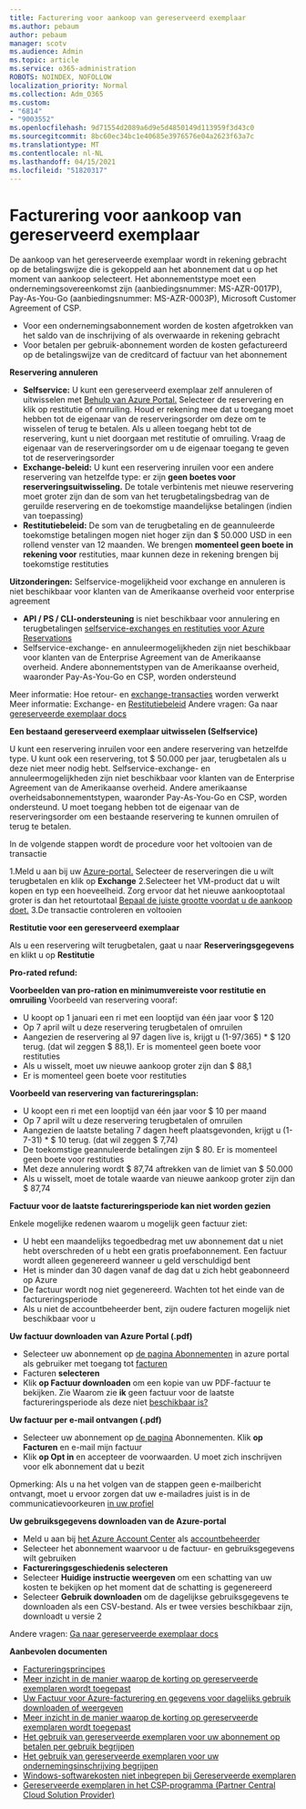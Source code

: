 ```yaml
---
title: Facturering voor aankoop van gereserveerd exemplaar
ms.author: pebaum
author: pebaum
manager: scotv
ms.audience: Admin
ms.topic: article
ms.service: o365-administration
ROBOTS: NOINDEX, NOFOLLOW
localization_priority: Normal
ms.collection: Adm_O365
ms.custom:
- "6814"
- "9003552"
ms.openlocfilehash: 9d71554d2089a6d9e5d4850149d113959f3d43c0
ms.sourcegitcommit: 8bc60ec34bc1e40685e3976576e04a2623f63a7c
ms.translationtype: MT
ms.contentlocale: nl-NL
ms.lasthandoff: 04/15/2021
ms.locfileid: "51820317"
---
```

# <a name="billing-for-reserved-instance-purchase"></a>Facturering voor aankoop van gereserveerd exemplaar

De aankoop van het gereserveerde exemplaar wordt in rekening gebracht op de betalingswijze die is gekoppeld aan het abonnement dat u op het moment van aankoop selecteert. Het abonnementstype moet een ondernemingsovereenkomst zijn (aanbiedingsnummer: MS-AZR-0017P), Pay-As-You-Go (aanbiedingsnummer: MS-AZR-0003P), Microsoft Customer Agreement of CSP.

- Voor een ondernemingsabonnement worden de kosten afgetrokken van het saldo van de inschrijving of als overwaarde in rekening gebracht
- Voor betalen per gebruik-abonnement worden de kosten gefactureerd op de betalingswijze van de creditcard of factuur van het abonnement

**Reservering annuleren**

- **Selfservice:** U kunt een gereserveerd exemplaar zelf annuleren of uitwisselen met [Behulp van Azure Portal.](https://portal.azure.com/#blade/Microsoft_Azure_Reservations/ReservationsBrowseBlade) Selecteer de reservering en klik op restitutie of omruiling. Houd er rekening mee dat u toegang moet hebben tot de eigenaar van de reserveringsorder om deze om te wisselen of terug te betalen. Als u alleen toegang hebt tot de reservering, kunt u niet doorgaan met restitutie of omruiling. Vraag de eigenaar van de reserveringsorder om u de eigenaar toegang te geven tot de reserveringsorder
- **Exchange-beleid:** U kunt een reservering inruilen voor een andere reservering van hetzelfde type: er zijn **geen boetes voor reserveringsuitwisseling.** De totale verbintenis met nieuwe reservering moet groter zijn dan de som van het terugbetalingsbedrag van de geruilde reservering en de toekomstige maandelijkse betalingen (indien van toepassing)
- **Restitutiebeleid:** De som van de terugbetaling en de geannuleerde toekomstige betalingen mogen niet hoger zijn dan $ 50.000 USD in een rollend venster van 12 maanden. We brengen **momenteel geen boete in rekening voor** restituties, maar kunnen deze in rekening brengen bij toekomstige restituties

**Uitzonderingen:** Selfservice-mogelijkheid voor exchange en annuleren is niet beschikbaar voor klanten van de Amerikaanse overheid voor enterprise agreement

- **API / PS / CLI-ondersteuning** is niet beschikbaar voor annulering en terugbetalingen [selfservice-exchanges en restituties voor Azure Reservations](https://docs.microsoft.com/azure/cost-management-billing/reservations/exchange-and-refund-azure-reservations?WT.mc_id=Portal-Microsoft_Azure_Support)
- Selfservice-exchange- en annuleermogelijkheden zijn niet beschikbaar voor klanten van de Enterprise Agreement van de Amerikaanse overheid. Andere abonnementstypen van de Amerikaanse overheid, waaronder Pay-As-You-Go en CSP, worden ondersteund

Meer informatie: Hoe retour- en [exchange-transacties](https://docs.microsoft.com/azure/billing/billing-azure-reservations-self-service-exchange-and-refund?WT.mc_id=Portal-Microsoft_Azure_Support#how-return-and-exchange-transactions-are-processed) worden verwerkt Meer informatie: Exchange- en [Restitutiebeleid](https://docs.microsoft.com/azure/billing/billing-azure-reservations-self-service-exchange-and-refund?WT.mc_id=Portal-Microsoft_Azure_Support#exchange-policies) Andere vragen: Ga naar [gereserveerde exemplaar docs](https://docs.microsoft.com/azure/billing/billing-save-compute-costs-reservations?WT.mc_id=Portal-Microsoft_Azure_Support)

**Een bestaand gereserveerd exemplaar uitwisselen (Selfservice)**

U kunt een reservering inruilen voor een andere reservering van hetzelfde type. U kunt ook een reservering, tot $ 50.000 per jaar, terugbetalen als u deze niet meer nodig hebt. Selfservice-exchange- en annuleermogelijkheden zijn niet beschikbaar voor klanten van de Enterprise Agreement van de Amerikaanse overheid. Andere amerikaanse overheidsabonnementstypen, waaronder Pay-As-You-Go en CSP, worden ondersteund. U moet toegang hebben tot de eigenaar van de reserveringsorder om een bestaande reservering te kunnen omruilen of terug te betalen.

In de volgende stappen wordt de procedure voor het voltooien van de transactie

1.Meld u aan bij uw [Azure-portal.](https://portal.azure.com/#blade/Microsoft_Azure_Reservations/ReservationsBrowseBlade) Selecteer de reserveringen die u wilt terugbetalen en klik op **Exchange** 2.Selecteer het VM-product dat u wilt kopen en typ een hoeveelheid. Zorg ervoor dat het nieuwe aankooptotaal groter is dan het retourtotaal [Bepaal de juiste grootte voordat u de aankoop doet.](https://docs.microsoft.com/azure/virtual-machines/windows/prepay-reserved-vm-instances?WT.mc_id=Portal-Microsoft_Azure_Support#determine-the-right-vm-size-before-you-buy)
3.De transactie controleren en voltooien

**Restitutie voor een gereserveerd exemplaar**

Als u een reservering wilt terugbetalen, gaat u naar **Reserveringsgegevens** en klikt u op **Restitutie**

**Pro-rated refund:**

**Voorbeelden van pro-ration en minimumvereiste voor restitutie en omruiling** Voorbeeld van reservering vooraf:

- U koopt op 1 januari een ri met een looptijd van één jaar voor $ 120
- Op 7 april wilt u deze reservering terugbetalen of omruilen
- Aangezien de reservering al 97 dagen live is, krijgt u (1-97/365) * $ 120 terug. (dat wil zeggen $ 88,1). Er is momenteel geen boete voor restituties
- Als u wisselt, moet uw nieuwe aankoop groter zijn dan $ 88,1
- Er is momenteel geen boete voor restituties

**Voorbeeld van reservering van factureringsplan:**

- U koopt een ri met een looptijd van één jaar voor $ 10 per maand
- Op 7 april wilt u deze reservering terugbetalen of omruilen
- Aangezien de laatste betaling 7 dagen heeft plaatsgevonden, krijgt u (1-7-31) * $ 10 terug. (dat wil zeggen $ 7,74)
- De toekomstige geannuleerde betalingen zijn $ 80. Er is momenteel geen boete voor restituties
- Met deze annulering wordt $ 87,74 aftrekken van de limiet van $ 50.000
- Als u wisselt, moet de totale waarde van nieuwe aankoop groter zijn dan $ 87,74

**Factuur voor de laatste factureringsperiode kan niet worden gezien**

Enkele mogelijke redenen waarom u mogelijk geen factuur ziet:

- U hebt een maandelijks tegoedbedrag met uw abonnement dat u niet hebt overschreden of u hebt een gratis proefabonnement. Een factuur wordt alleen gegenereerd wanneer u geld verschuldigd bent
- Het is minder dan 30 dagen vanaf de dag dat u zich hebt geabonneerd op Azure
- De factuur wordt nog niet gegenereerd. Wachten tot het einde van de factureringsperiode
- Als u niet de accountbeheerder bent, zijn oudere facturen mogelijk niet beschikbaar voor u

**Uw factuur downloaden van Azure Portal (.pdf)**

- Selecteer uw abonnement op [de pagina Abonnementen](https://portal.azure.com/#blade/Microsoft_Azure_Billing/SubscriptionsBlade) in azure portal als gebruiker met toegang tot [facturen](https://docs.microsoft.com/azure/billing/billing-manage-access?WT.mc_id=Portal-Microsoft_Azure_Support)
- Facturen **selecteren**
- Klik **op Factuur downloaden** om een kopie van uw PDF-factuur te bekijken. Zie Waarom zie **ik** geen factuur voor de laatste factureringsperiode als deze niet [beschikbaar is?](https://docs.microsoft.com/azure/billing/billing-download-azure-invoice-daily-usage-date?WT.mc_id=Portal-Microsoft_Azure_Support#noinvoice)

**Uw factuur per e-mail ontvangen (.pdf)**

- Selecteer uw abonnement op [de pagina](https://portal.azure.com/#blade/Microsoft_Azure_Billing/SubscriptionsBlade) Abonnementen. Klik **op Facturen** en e-mail mijn factuur
- Klik **op Opt in** en accepteer de voorwaarden. U moet zich inschrijven voor elk abonnement dat u bezit

Opmerking: Als u na het volgen van de stappen geen e-mailbericht ontvangt, moet u ervoor zorgen dat uw e-mailadres juist is in de communicatievoorkeuren [in uw profiel](https://account.windowsazure.com/profile)

**Uw gebruiksgegevens downloaden van de Azure-portal**

- Meld u aan bij [het Azure Account Center](https://account.windowsazure.com/Subscriptions) als [accountbeheerder](https://docs.microsoft.com/azure/billing/billing-subscription-transfer?WT.mc_id=Portal-Microsoft_Azure_Support#whoisaa)
- Selecteer het abonnement waarvoor u de factuur- en gebruiksgegevens wilt gebruiken
- **Factureringsgeschiedenis selecteren**
- Selecteer **Huidige instructie weergeven** om een schatting van uw kosten te bekijken op het moment dat de schatting is gegenereerd
- Selecteer **Gebruik downloaden** om de dagelijkse gebruiksgegevens te downloaden als een CSV-bestand. Als er twee versies beschikbaar zijn, downloadt u versie 2

Andere vragen: [Ga naar gereserveerde exemplaar docs](https://docs.microsoft.com/azure/billing/billing-save-compute-costs-reservations?WT.mc_id=Portal-Microsoft_Azure_Support)

**Aanbevolen documenten**

- [Factureringsprincipes](https://docs.microsoft.com/partner-center/billing-basics/?WT.mc_id=Portal-Microsoft_Azure_Support)
- [Meer inzicht in de manier waarop de korting op gereserveerde exemplaren wordt toegepast](https://docs.microsoft.com/azure/billing/billing-understand-vm-reservation-charges/?WT.mc_id=Portal-Microsoft_Azure_Support)
- [Uw Factuur voor Azure-facturering en gegevens voor dagelijks gebruik downloaden of weergeven](https://docs.microsoft.com/azure/billing/billing-download-azure-invoice-daily-usage-date?WT.mc_id=Portal-Microsoft_Azure_Support)
- [Meer inzicht in de manier waarop de korting op gereserveerde exemplaren wordt toegepast](https://docs.microsoft.com/azure/billing/billing-understand-vm-reservation-charges/?WT.mc_id=Portal-Microsoft_Azure_Support)
- [Het gebruik van gereserveerde exemplaren voor uw abonnement op betalen per gebruik begrijpen](https://docs.microsoft.com/azure/billing/billing-understand-reserved-instance-usage/?WT.mc_id=Portal-Microsoft_Azure_Support)
- [Het gebruik van gereserveerde exemplaren voor uw ondernemingsinschrijving begrijpen](https://docs.microsoft.com/azure/billing/billing-understand-reserved-instance-usage-ea/?WT.mc_id=Portal-Microsoft_Azure_Support)
- [Windows-softwarekosten niet inbegrepen bij Gereserveerde exemplaren](https://docs.microsoft.com/azure/billing/billing-reserved-instance-windows-software-costs/?WT.mc_id=Portal-Microsoft_Azure_Support)
- [Gereserveerde exemplaren in het CSP-programma (Partner Central Cloud Solution Provider)](https://docs.microsoft.com/partner-center/azure-reservations/?WT.mc_id=Portal-Microsoft_Azure_Support)